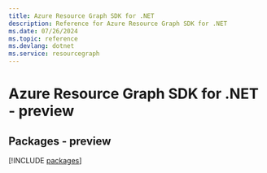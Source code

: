 ```yaml
---
title: Azure Resource Graph SDK for .NET
description: Reference for Azure Resource Graph SDK for .NET
ms.date: 07/26/2024
ms.topic: reference
ms.devlang: dotnet
ms.service: resourcegraph
---
```

# Azure Resource Graph SDK for .NET - preview
## Packages - preview
[!INCLUDE [packages](resource-graph-index.md)]